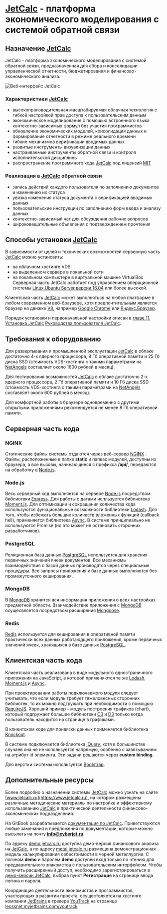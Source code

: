 # [JetCalc](https://www.jetcalc.ru) - платформа экономического моделирования с системой обратной связи

## **Назначение [JetCalc](https://www.jetcalc.ru)**

JetCalc - платформа экономического моделирования с системой обратной связи, предназначенная для сбора и консолидации управленческой отчетности, бюджетирования и финансово-экономического анализа.

![Веб-интерфейс JetCalc](https://github.com/leossnet/jetcalc/raw/master/image/jetcalc_main.jpg)

### Характеристики [JetCalc](https://www.jetcalc.ru)

- высокопроизводительная масштабируемая облачная технология с гибкой настройкой прав доступа к пользовательским данным
- экономическое моделирование с помощью встроенного языка контекстно-зависимых формул без участия программистов
- обновление экономических моделей, консолидация данных и формирование отчетности в режиме реального времени
- гибкие механизмов верификации вводимых данных
- развитые инструменты визуализации данных
- настраиваемые инструменты обратной связи и контроля исполнительской дисциплины
- распространение программного кода [JetCalc](https://www.jetcalc.ru) под лицензий [MIT](https://ru.wikipedia.org/wiki/Лицензия_MIT)

### Реализация в [JetCalc](https://www.jetcalc.ru) обратной связи

- запись действий каждого пользователя по заполнению документов и изменению их статуса
- увязка изменения статуса документа с верификацией вводимых данных
- пользовательские инструкции по заполнению форм ввода и анализу данных
- контекстно-зависимый чат для обсуждения рабочих вопросов
- широковещательные объявления с подтверждением прочтения

## **Способы установки [JetCalc](https://www.jetcalc.ru)**
В зависимости от целей и технических возможностей серверную часть [JetCalc](https://www.jetcalc.ru) можно установить:

- на облачном хостинге VDS
- на выделенном сервере в локальной сети
- на локальном компьютере в виртуальной машине VirtualBox
Серверная часть JetCalc работает под управлением операционной системы [Linux Ubuntu Server версии 16.04](http://releases.ubuntu.com/16.04/) или более высокой.

Клиентская часть [JetCalc](https://www.jetcalc.ru) может выполняться на любой платформе в любом современном веб-браузере, хотя предпочтительным является браузер на движке [V8](https://ru.wikipedia.org/wiki/V8_(движок_JavaScript)), например [Google Chrome](https://www.google.com/chrome/) или [Яндекс.Браузер](https://browser.yandex.ru/).

Порядок установки и первоначальной настройки описан в [главе 11. Установка JetCalc](https://leossnet.gitbook.io/jetcalc/ustanovka-sisteme-na-oblachnom-hostinge) [Руководства пользователя JetCalc](https://leossnet.gitbook.io/jetcalc/).

## **Требования к оборудованию**

Для развертывания и промышленной эксплуатации [JetCalc](https://www.jetcalc.ru) в облаке достаточно 4-х ядерного процессора, 8 Гб оперативной памяти и 25 Гб диска SSD (стоимость VDS-хостинга с такими параметрами на [NetAngels](https://www.netangels.ru/) составляет около 1600 рублей в месяц).

Для тестирования возможностей [JetCalc](https://www.jetcalc.ru) в облаке достаточно 2-х ядерного процессора, 2 Гб оперативной памяти и 10 Гб диска SSD (стоимость VDS-хостинга с такими параметрами на [NetAngels](https://www.netangels.ru/) составляет около 600 рублей в месяц). 

Для комфортной работы в браузере одновременно с другими открытыми приложениями рекомендуется не менее 8 Гб оперативной памяти.

## **Серверная часть кода**

### NGINX

Статические файлы системы отдаются через веб-сервер [NGINX](https://nginx.ru/) . Файлы, расположенные в папке **static** и папках модулей, доступны из браузера, а все вызовы, начинающиеся с префикса **/api/**, передаются на обработку в [Node.js](https://nodejs.org/en/).

### Node.js 

Весь серверный код выполняется на сервере [Node.js](https://nodejs.org/en/) посредством библиотеки [Express](http://expressjs.com/). Для работы с датами испльзуется библиотека [Moment.js](https://momentjs.com/). Для оптимизации и сокращения количества кода используются функциональные возможности библиотеки [Lodash](https://lodash.com/). Для того, чтобы избежать больших количеств вложенных функций (callback hell), применяется библиотека [Async](https://github.com/caolan/async). В системе принципиально не используются Promise (но это может не остановить сторонних разработчиков).

### PostgreSQL

Реляционная база данных [PostgreSQL](https://www.postgresql.org/) используется для хранения первичных значений ячеек документов. Все механизмы взаимодействия с базой данных производятся через специальные процедуры. Все запросы приложения к базе данных выполняются без промежуточного кеширования. 

### MongoDB

В [MongoDB](https://www.mongodb.com/) хранится вся информация приложения о всех настройках предметной области. Взаимодействие приложения c [MongoDB](https://www.mongodb.com/) осущесвляется посредством расширения [Mongoose](http://mongoosejs.com/).

### Redis

[Redis](https://redis.io/) используется для кеширования в оперативной памяти практически всех данных работаюдщего приложения, кроме первичных значений ячеек, хранящихся в базе данных [PostgreSQL](https://www.postgresql.org/).

## **Клиентская часть кода**

Клиентская часть реализована в виде модульного одностраничного приложения на JavaScript, в которой применяются те же [Lodash](https://lodash.com/), [Moment.js](https://momentjs.com/) и [Async](https://github.com/caolan/async). 

При проектировании работы подключаемого модуля следует учитывать, что если модуль требует тяжеловесных сторонних библиотек, то их можно подгружать при необходимости с помощью [RequireJS](http://requirejs.org/). Хороший пример - модуль построения графиков (chart), который подгружает большие библиотеки [C3](https://c3js.org/) и [D3](https://d3js.org/) только когда пользователь находится на странице в графиками.

В клиентском коде для привязки данных применяется библиотека [Knockout](http://knockoutjs.com/).

В системе подключается библиотека [jQuery](https://jquery.com/), хотя в большинстве случаев она не не используется напрямую, особенно с завязыванием на атрибут id элемента. Эти задачи решаются  через **custom binding**.

Для верстки системы используется [Bootstrap](https://getbootstrap.com/).

## **Дополнительные ресурсы**

Более подробно о назначении системы [JetCalc](https://www.jetcalc.ru) можно узнать на сайте [www.jetcalc.ru](https://www.jetcalc.ru), на котором размещены различные методические материалы по настройке и эффективному использованию [JetCalc](https://www.jetcalc.ru) в практической деятельности финансово-экономических подразделений. 

На GitBook разрабатывается [документация по JetCalc](https://leossnet.gitbook.io/jetcalc/). Приветствуются любые замечания и предложения по документации, которые можно высылать на почту **info@cyberjet.ru**. 

По адресу [demo.jetcalc.ru](https://demo.jetcalc.ru) доступна демо-версия финансового анализа на [JetCalc](https://www.jetcalc.ru), а по адресу [metal.jetcalc.ru](https://metal.jetcalc.ru/) размещена демонстрационная модель калькулирования себестоимости в черной металлургии. С логином  **demo** и паролем **demo** доступен вход только по чтению для предварительного знакомства с пользовательским интерфейсом. Чтобы получить расширенный доступ, необходимо зарегистрироваться в [демо-версии JetCalc](https://demo.jetcalc.ru), выбрав пункт **Регистрация** на странице ввода логина и пароля.

Координация деятельности экономистов и программистов, участвующих в развитии проекта, осуществляется на хостинге компании [JetBrains](https://www.jetbrains.com/) в трекере [YouTrack](https://www.jetbrains.com/youtrack/) на странице [leossnet.myjetbrains.com/youtrack](https://leossnet.myjetbrains.com/youtrack/issues)
